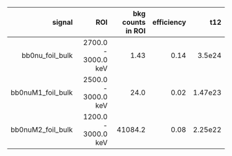 | **signal**          | **ROI**             | **bkg counts in ROI** | **efficiency** | **t12** |
|--------------------:|--------------------:|----------------------:|---------------:|--------:|
| bb0nu\_foil\_bulk   | 2700.0 - 3000.0 keV | 1.43                  | 0.14           | 3.5e24  |
| bb0nuM1\_foil\_bulk | 2500.0 - 3000.0 keV | 24.0                  | 0.02           | 1.47e23 |
| bb0nuM2\_foil\_bulk | 1200.0 - 3000.0 keV | 41084.2               | 0.08           | 2.25e22 |
